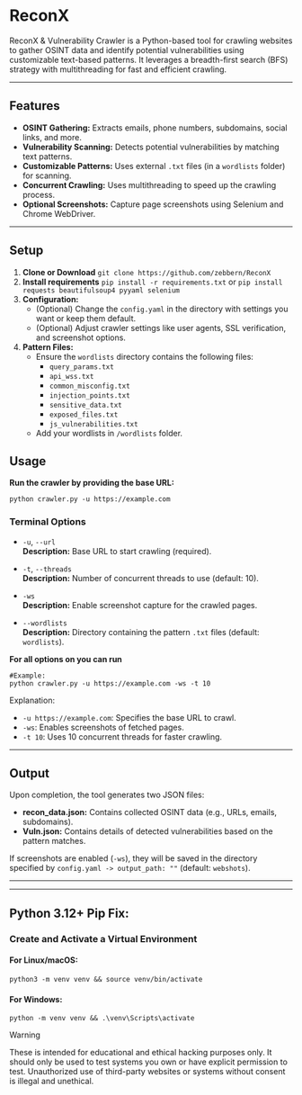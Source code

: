 # ReconX
ReconX & Vulnerability Crawler is a Python-based tool for crawling websites to gather OSINT data and identify potential vulnerabilities using customizable text-based patterns. It leverages a breadth-first search (BFS) strategy with multithreading for fast and efficient crawling.

---

## Features

- **OSINT Gathering:** Extracts emails, phone numbers, subdomains, social links, and more.
- **Vulnerability Scanning:** Detects potential vulnerabilities by matching text patterns.
- **Customizable Patterns:** Uses external `.txt` files (in a `wordlists` folder) for scanning.
- **Concurrent Crawling:** Uses multithreading to speed up the crawling process.
- **Optional Screenshots:** Capture page screenshots using Selenium and Chrome WebDriver.

---

## Setup

1. **Clone or Download** `git clone https://github.com/zebbern/ReconX`
2. **Install requirements** `pip install -r requirements.txt` or `pip install requests beautifulsoup4 pyyaml selenium`
3. **Configuration:**
   - (Optional) Change the `config.yaml` in the directory with settings you want or keep them default.
   - (Optional) Adjust crawler settings like user agents, SSL verification, and screenshot options.
4. **Pattern Files:**
   - Ensure the `wordlists` directory contains the following files:
     - `query_params.txt`
     - `api_wss.txt`
     - `common_misconfig.txt`
     - `injection_points.txt`
     - `sensitive_data.txt`
     - `exposed_files.txt`
     - `js_vulnerabilities.txt`
   - Add your wordlists in `/wordlists` folder.
  

## Usage

**Run the crawler by providing the base URL:**

    python crawler.py -u https://example.com

### Terminal Options

- `-u`, `--url`  
  **Description:** Base URL to start crawling (required).

- `-t`, `--threads`  
  **Description:** Number of concurrent threads to use (default: 10).

- `-ws`  
  **Description:** Enable screenshot capture for the crawled pages.

- `--wordlists`  
  **Description:** Directory containing the pattern `.txt` files (default: `wordlists`).

**For all options on you can run**

    #Example:
    python crawler.py -u https://example.com -ws -t 10 
    
Explanation:
- `-u https://example.com`: Specifies the base URL to crawl.
- `-ws`: Enables screenshots of fetched pages.
- `-t 10`: Uses 10 concurrent threads for faster crawling.
---

Output
------

Upon completion, the tool generates two JSON files:

- **recon_data.json:** Contains collected OSINT data (e.g., URLs, emails, subdomains).
- **Vuln.json:** Contains details of detected vulnerabilities based on the pattern matches.

If screenshots are enabled (`-ws`), they will be saved in the directory specified by `config.yaml -> output_path: ""` (default: `webshots`).

---


<hr>

## Python 3.12+ Pip Fix:
### Create and Activate a Virtual Environment
#### For Linux/macOS:
```
python3 -m venv venv && source venv/bin/activate
```
#### For Windows:
```
python -m venv venv && .\venv\Scripts\activate
```


> [!WARNING]  
> These is intended for educational and ethical hacking purposes only. It should only be used to test systems you own or have explicit permission to test. Unauthorized use of third-party websites or systems without consent is illegal and unethical.
